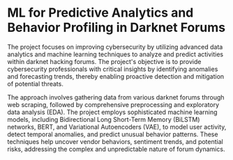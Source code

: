 # ML for Predictive Analytics and Behavior Profiling in Darknet Forums

 The project focuses on improving cybersecurity by utilizing advanced data analytics and machine learning techniques to analyze and predict activities within darknet hacking forums. The project's objective is to provide cybersecurity professionals with critical insights by identifying anomalies and forecasting trends, thereby enabling proactive detection and mitigation of potential threats.

The approach involves gathering data from various darknet forums through web scraping, followed by comprehensive preprocessing and exploratory data analysis (EDA). The project employs sophisticated machine learning models, including Bidirectional Long Short-Term Memory (BiLSTM) networks, BERT, and Variational Autoencoders (VAE), to model user activity, detect temporal anomalies, and predict unusual behavior patterns. These techniques help uncover vendor behaviors, sentiment trends, and potential risks, addressing the complex and unpredictable nature of forum dynamics.
